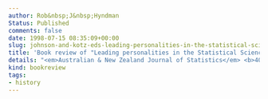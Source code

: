 ```yaml
---
author: Rob&nbsp;J&nbsp;Hyndman
Status: Published
comments: false
date: 1998-07-15 08:35:09+00:00
slug: johnson-and-kotz-eds-leading-personalities-in-the-statistical-sciences-from-the-seventeenth-century-to-the-present
title: 'Book review of "Leading personalities in the Statistical Sciences: from the seventeenth century to the present" (Johnson and Kotz, 1998)'
details: "<em>Australian & New Zealand Journal of Statistics</em> <b>40</b>(3), 382–383"
kind: bookreview
tags:
- history
---
```


